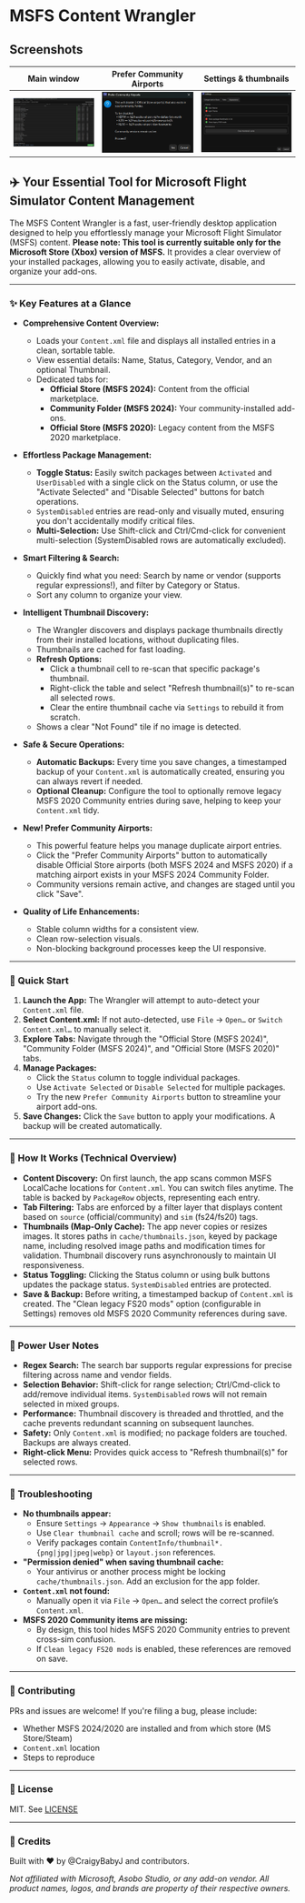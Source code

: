 # MSFS Content Wrangler


## Screenshots

| Main window | Prefer Community Airports | Settings & thumbnails |
|---|---|---|
| <img src="assets/screenshots/Screenshot_1.png" alt="Main window" width="420"> | <img src="assets/screenshots/Screenshot_2.png" alt="Prefer Community Airports confirmation dialog" width="420"> | <img src="assets/screenshots/Screenshot_3.png" alt="Settings and thumbnails" width="420"> |


## ✈️ Your Essential Tool for Microsoft Flight Simulator Content Management

The MSFS Content Wrangler is a fast, user-friendly desktop application designed to help you effortlessly manage your Microsoft Flight Simulator (MSFS) content. **Please note: This tool is currently suitable only for the Microsoft Store (Xbox) version of MSFS.** It provides a clear overview of your installed packages, allowing you to easily activate, disable, and organize your add-ons.

---

### ✨ Key Features at a Glance

*   **Comprehensive Content Overview:**
    *   Loads your `Content.xml` file and displays all installed entries in a clean, sortable table.
    *   View essential details: Name, Status, Category, Vendor, and an optional Thumbnail.
    *   Dedicated tabs for:
        *   **Official Store (MSFS 2024):** Content from the official marketplace.
        *   **Community Folder (MSFS 2024):** Your community-installed add-ons.
        *   **Official Store (MSFS 2020):** Legacy content from the MSFS 2020 marketplace.

*   **Effortless Package Management:**
    *   **Toggle Status:** Easily switch packages between `Activated` and `UserDisabled` with a single click on the Status column, or use the "Activate Selected" and "Disable Selected" buttons for batch operations.
    *   `SystemDisabled` entries are read-only and visually muted, ensuring you don't accidentally modify critical files.
    *   **Multi-Selection:** Use Shift-click and Ctrl/Cmd-click for convenient multi-selection (SystemDisabled rows are automatically excluded).

*   **Smart Filtering & Search:**
    *   Quickly find what you need: Search by name or vendor (supports regular expressions!), and filter by Category or Status.
    *   Sort any column to organize your view.

*   **Intelligent Thumbnail Discovery:**
    *   The Wrangler discovers and displays package thumbnails directly from their installed locations, without duplicating files.
    *   Thumbnails are cached for fast loading.
    *   **Refresh Options:**
        *   Click a thumbnail cell to re-scan that specific package's thumbnail.
        *   Right-click the table and select "Refresh thumbnail(s)" to re-scan all selected rows.
        *   Clear the entire thumbnail cache via `Settings` to rebuild it from scratch.
    *   Shows a clear "Not Found" tile if no image is detected.

*   **Safe & Secure Operations:**
    *   **Automatic Backups:** Every time you save changes, a timestamped backup of your `Content.xml` is automatically created, ensuring you can always revert if needed.
    *   **Optional Cleanup:** Configure the tool to optionally remove legacy MSFS 2020 Community entries during save, helping to keep your `Content.xml` tidy.

*   **New! Prefer Community Airports:**
    *   This powerful feature helps you manage duplicate airport entries.
    *   Click the "Prefer Community Airports" button to automatically disable Official Store airports (both MSFS 2024 and MSFS 2020) if a matching airport exists in your MSFS 2024 Community Folder.
    *   Community versions remain active, and changes are staged until you click "Save".

*   **Quality of Life Enhancements:**
    *   Stable column widths for a consistent view.
    *   Clean row-selection visuals.
    *   Non-blocking background processes keep the UI responsive.

---

### 🚀 Quick Start

1.  **Launch the App:** The Wrangler will attempt to auto-detect your `Content.xml` file.
2.  **Select Content.xml:** If not auto-detected, use `File` → `Open…` or `Switch Content.xml…` to manually select it.
3.  **Explore Tabs:** Navigate through the "Official Store (MSFS 2024)", "Community Folder (MSFS 2024)", and "Official Store (MSFS 2020)" tabs.
4.  **Manage Packages:**
    *   Click the `Status` column to toggle individual packages.
    *   Use `Activate Selected` or `Disable Selected` for multiple packages.
    *   Try the new `Prefer Community Airports` button to streamline your airport add-ons.
5.  **Save Changes:** Click the `Save` button to apply your modifications. A backup will be created automatically.

---

### 🧩 How It Works (Technical Overview)

*   **Content Discovery:** On first launch, the app scans common MSFS LocalCache locations for `Content.xml`. You can switch files anytime. The table is backed by `PackageRow` objects, representing each entry.
*   **Tab Filtering:** Tabs are enforced by a filter layer that displays content based on `source` (official/community) and `sim` (fs24/fs20) tags.
*   **Thumbnails (Map-Only Cache):** The app never copies or resizes images. It stores paths in `cache/thumbnails.json`, keyed by package name, including resolved image paths and modification times for validation. Thumbnail discovery runs asynchronously to maintain UI responsiveness.
*   **Status Toggling:** Clicking the Status column or using bulk buttons updates the package status. `SystemDisabled` entries are protected.
*   **Save & Backup:** Before writing, a timestamped backup of `Content.xml` is created. The "Clean legacy FS20 mods" option (configurable in Settings) removes old MSFS 2020 Community references during save.

---

### 🧪 Power User Notes

*   **Regex Search:** The search bar supports regular expressions for precise filtering across name and vendor fields.
*   **Selection Behavior:** Shift-click for range selection; Ctrl/Cmd-click to add/remove individual items. `SystemDisabled` rows will not remain selected in mixed groups.
*   **Performance:** Thumbnail discovery is threaded and throttled, and the cache prevents redundant scanning on subsequent launches.
*   **Safety:** Only `Content.xml` is modified; no package folders are touched. Backups are always created.
*   **Right-click Menu:** Provides quick access to "Refresh thumbnail(s)" for selected rows.

---

### 🐞 Troubleshooting

*   **No thumbnails appear:**
    *   Ensure `Settings` → `Appearance` → `Show thumbnails` is enabled.
    *   Use `Clear thumbnail cache` and scroll; rows will be re-scanned.
    *   Verify packages contain `ContentInfo/thumbnail*.{png|jpg|jpeg|webp}` or `layout.json` references.
*   **"Permission denied" when saving thumbnail cache:**
    *   Your antivirus or another process might be locking `cache/thumbnails.json`. Add an exclusion for the app folder.
*   **`Content.xml` not found:**
    *   Manually open it via `File` → `Open…` and select the correct profile’s `Content.xml`.
*   **MSFS 2020 Community items are missing:**
    *   By design, this tool hides MSFS 2020 Community entries to prevent cross-sim confusion.
    *   If `Clean legacy FS20 mods` is enabled, these references are removed on save.

---

### 🤝 Contributing

PRs and issues are welcome! If you're filing a bug, please include:
*   Whether MSFS 2024/2020 are installed and from which store (MS Store/Steam)
*   `Content.xml` location
*   Steps to reproduce

---

### 📄 License

MIT. See [LICENSE](LICENSE)

---

### 🙏 Credits

Built with ❤️ by @CraigyBabyJ and contributors.

*Not affiliated with Microsoft, Asobo Studio, or any add-on vendor. All product names, logos, and brands are property of their respective owners.*
